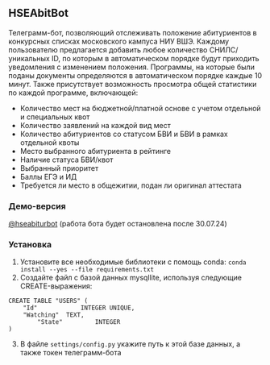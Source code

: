 ## HSEAbitBot

Телеграмм-бот, позволяющий отслеживать положение абитуриентов в конкурсных списках московского кампуса НИУ ВШЭ. Каждому пользователю предлагается добавить любое количество СНИЛС/уникальных ID, по которым в автоматическом порядке будут приходить уведомления с изменением положения. Программы, на которые были поданы документы определяются в автоматическом порядке каждые 10 минут. Также присутствует возможность просмотра общей статистики по каждой программе, включающей:
- Количество мест на бюджетной/платной основе с учетом отдельной и специальных квот
- Количество заявлений на каждой вид мест
- Количество абитуриентов со статусом БВИ и БВИ в рамках отдельной квоты
- Место выбранного абитуриента в рейтинге
- Наличие статуса БВИ/квот
- Выбранный приоритет
- Баллы ЕГЭ и ИД
- Требуется ли место в общежитии, подан ли оригинал аттестата

### Демо-версия
[@hseabiturbot](https://t.me/hseabiturbot) (работа бота будет остановлена после 30.07.24)

### Установка
1. Установите все необходимые библиотеки с помощь conda:
```conda install --yes --file requirements.txt```
2. Создайте файл с базой данных mysqllite, используя следующие CREATE-выражения:
```
CREATE TABLE "USERS" (
	"Id"	        INTEGER UNIQUE,
	"Watching"	TEXT,
        "State"	        INTEGER
)
```
3. В файле `settings/config.py` укажите путь к этой базе данных, а также токен телеграмм-бота
